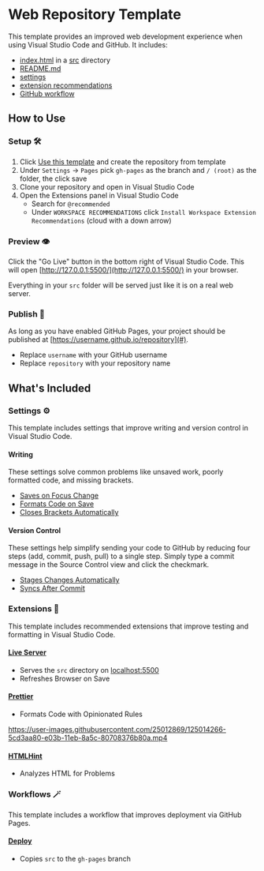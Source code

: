 # Web Repository Template

This template provides an improved web development experience when using Visual Studio Code and GitHub. It includes:

- [index.html](../../src/index.html) in a [src](../../src) directory
- [README.md](../../README.md)
- [settings](../../.vscode/settings.json)
- [extension recommendations](../../.vscode/extensions.json)
- [GitHub workflow](../workflows/main.yml)

## How to Use

### Setup 🛠

1. Click [Use this template](https://github.com/ansipes/mejo-web-template) and create the repository from template
2. Under `Settings` -> `Pages` pick `gh-pages` as the branch and `/ (root)` as the folder, the click save
3. Clone your repository and open in Visual Studio Code
4. Open the Extensions panel in Visual Studio Code
   - Search for `@recommended`
   - Under `WORKSPACE RECOMMENDATIONS` click `Install Workspace Extension Recommendations` (cloud with a down arrow)

### Preview 👁

Click the "Go Live" button in the bottom right of Visual Studio Code. This will open [http://127.0.0.1:5500/](http://127.0.0.1:5500/) in your browser.

Everything in your `src` folder will be served just like it is on a real web server.

### Publish 🚀

As long as you have enabled GitHub Pages, your project should be published at [https://username.github.io/repository](#).

- Replace `username` with your GitHub username
- Replace `repository` with your repository name

## What's Included

### Settings ⚙️

This template includes settings that improve writing and version control in Visual Studio Code.

#### Writing

These settings solve common problems like unsaved work, poorly formatted code, and missing brackets.

- [Saves on Focus Change](https://github.com/ansipes/mejo-web-template/blob/812550fd1d1b7951cac2ded8ef2e9589e1ffe6b0/.vscode/settings.json#L2)
- [Formats Code on Save](https://github.com/ansipes/mejo-web-template/blob/812550fd1d1b7951cac2ded8ef2e9589e1ffe6b0/.vscode/settings.json#L3)
- [Closes Brackets Automatically](https://github.com/ansipes/mejo-web-template/blob/812550fd1d1b7951cac2ded8ef2e9589e1ffe6b0/.vscode/settings.json#L10)

#### Version Control

These settings help simplify sending your code to GitHub by reducing four steps (add, commit, push, pull) to a single step. Simply type a commit message in the Source Control view and click the checkmark.

- [Stages Changes Automatically](https://github.com/ansipes/mejo-web-template/blob/812550fd1d1b7951cac2ded8ef2e9589e1ffe6b0/.vscode/settings.json#L16)
- [Syncs After Commit](https://github.com/ansipes/mejo-web-template/blob/812550fd1d1b7951cac2ded8ef2e9589e1ffe6b0/.vscode/settings.json#L17)

### Extensions 🔌

This template includes recommended extensions that improve testing and formatting in Visual Studio Code.

#### [Live Server](https://marketplace.visualstudio.com/items?itemName=ritwickdey.LiveServer)

- Serves the `src` directory on [localhost:5500](localhost:5500)
- Refreshes Browser on Save

#### [Prettier](https://marketplace.visualstudio.com/items?itemName=esbenp.prettier-vscode)

- Formats Code with Opinionated Rules

https://user-images.githubusercontent.com/25012869/125014266-5cd3aa80-e03b-11eb-8a5c-80708376b80a.mp4

#### [HTMLHint](https://marketplace.visualstudio.com/items?itemName=mkaufman.HTMLHint)

- Analyzes HTML for Problems

### Workflows 🪄

This template includes a workflow that improves deployment via GitHub Pages.

#### [Deploy](../workflows/main.yml)

- Copies `src` to the `gh-pages` branch
